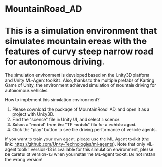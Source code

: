 # MountainRoad_AD

# This is a simulation environment that simulates mountain ereas with the features of curvy steep narrow road for autonomous driving.
The simulation environment is developed based on the Unity3D platform and Unity ML-Agent toolkits. Also, thanks to the multiple prefabs of Karting Game of Unity, the environment achieved simulation of mountain driving for autonomous vehicles.

How to implement this simulation environment?
1. Please download the package of MountainRoad_AD, and open it as a project with Unity3D. 
2. Find the "scence" file in Unity UI, and select a scence.
3. Select a "model" from the "TF models" file for a vehicle agent.
4. Click the "play" button to see the driving performance of vehicle agents.

If you want to train your own agent, please use the ML-Agent toolkit (the link: https://github.com/Unity-Technologies/ml-agents). Note that only ML-agent toolkit version-13 is available for this simulation environment, please be careful of version-13 when you install the ML-agent tookit. Do not install the wrong version!

